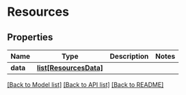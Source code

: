 # Resources

## Properties
Name | Type | Description | Notes
------------ | ------------- | ------------- | -------------
**data** | [**list[ResourcesData]**](ResourcesData.md) |  | 

[[Back to Model list]](../README.md#documentation-for-models) [[Back to API list]](../README.md#documentation-for-api-endpoints) [[Back to README]](../README.md)

